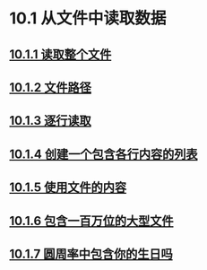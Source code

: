 # 10.1 从文件中读取数据

## [10.1.1 读取整个文件](./file_reader.py)

## [10.1.2 文件路径](./file_reader_path.py)

## [10.1.3 逐行读取](./file_reader_line.py)

## [10.1.4 创建一个包含各行内容的列表](./file_reader_list.py)

## [10.1.5 使用文件的内容](./file_reader_use.py)

## [10.1.6 包含一百万位的大型文件](./file_reader_million.py)

## [10.1.7 圆周率中包含你的生日吗](./file_reader_birthday.py)
